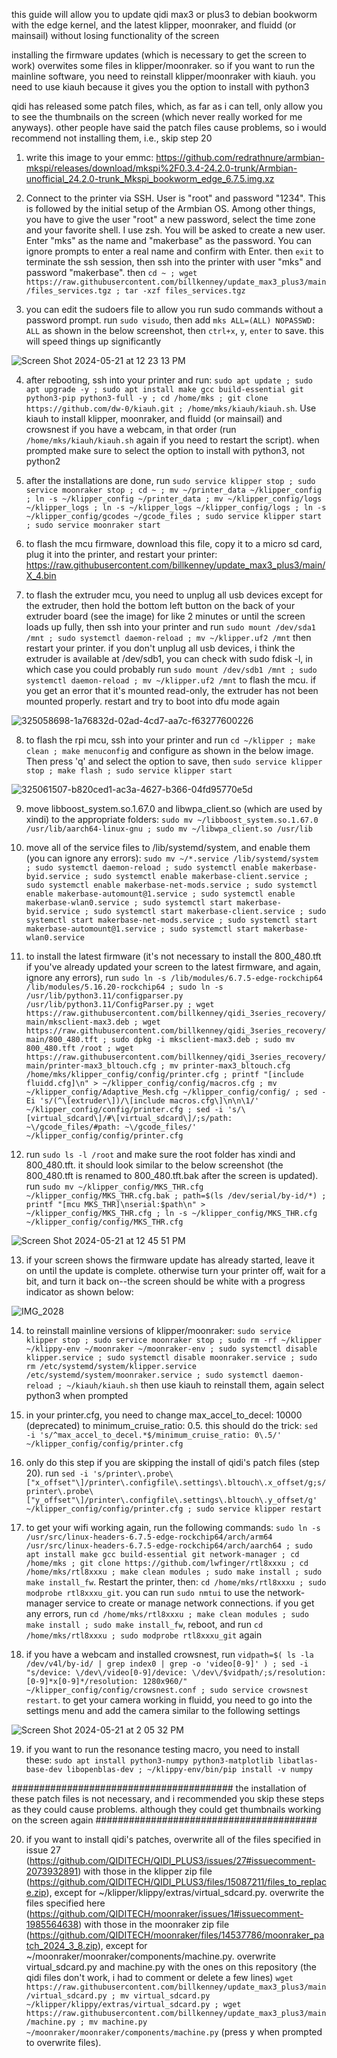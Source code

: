this guide will allow you to update qidi max3 or plus3 to debian bookworm with the edge kernel, and the latest klipper, moonraker, and fluidd (or mainsail) without losing functionality of the screen

installing the firmware updates (which is necessary to get the screen to work) overwites some files in klipper/moonraker. so if you want to run the mainline software, you need to reinstall klipper/moonraker with kiauh. you need to use kiauh because it gives you the option to install with python3

qidi has released some patch files, which, as far as i can tell, only allow you to see the thumbnails on the screen (which never really worked for me anyways). other people have said the patch files cause problems, so i would recommend not installing them, i.e., skip step 20

1. write this image to your emmc: https://github.com/redrathnure/armbian-mkspi/releases/download/mkspi%2F0.3.4-24.2.0-trunk/Armbian-unofficial_24.2.0-trunk_Mkspi_bookworm_edge_6.7.5.img.xz

2. Connect to the printer via SSH. User is "root" and password "1234". This is followed by the initial setup of the Armbian OS. Among other things, you have to give the user "root" a new password, select the time zone and your favorite shell. I use zsh. You will be asked to create a new user. Enter "mks" as the name and "makerbase" as the password. You can ignore prompts to enter a real name and confirm with Enter. then `exit` to terminate the ssh session, then ssh into the printer with user "mks" and password "makerbase". then `cd ~ ; wget https://raw.githubusercontent.com/billkenney/update_max3_plus3/main/files_services.tgz ; tar -xzf files_services.tgz`

3. you can edit the sudoers file to allow you run sudo commands without a password prompt. run `sudo visudo`, then add `mks ALL=(ALL) NOPASSWD: ALL` as shown in the below screenshot, then `ctrl+x`, `y`, `enter` to save. this will speed things up significantly

![Screen Shot 2024-05-21 at 12 23 13 PM](https://github.com/billkenney/update_max3_plus3/assets/30010560/ab748b47-6701-46ed-ad33-a8aa9ad79321)

4. after rebooting, ssh into your printer and run: `sudo apt update ; sudo apt upgrade -y ; sudo apt install make gcc build-essential git python3-pip python3-full -y ; cd /home/mks ; git clone https://github.com/dw-0/kiauh.git ; /home/mks/kiauh/kiauh.sh`. Use kiauh to install klipper, moonraker, and fluidd (or mainsail) and crowsnest if you have a webcam, in that order (run `/home/mks/kiauh/kiauh.sh` again if you need to restart the script). when prompted make sure to select the option to install with python3, not python2

5. after the installations are done, run `sudo service klipper stop ; sudo service moonraker stop ; cd ~ ; mv ~/printer_data ~/klipper_config ; ln -s ~/klipper_config ~/printer_data ; mv ~/klipper_config/logs ~/klipper_logs ; ln -s ~/klipper_logs ~/klipper_config/logs ; ln -s ~/klipper_config/gcodes ~/gcode_files ; sudo service klipper start ; sudo service moonraker start`

6. to flash the mcu firmware, download this file, copy it to a micro sd card, plug it into the printer, and restart your printer: https://raw.githubusercontent.com/billkenney/update_max3_plus3/main/X_4.bin

7. to flash the extruder mcu, you need to unplug all usb devices except for the extruder, then hold the bottom left button on the back of your extruder board (see the image) for like 2 minutes or until the screen loads up fully, then ssh into your printer and run `sudo mount /dev/sda1 /mnt ; sudo systemctl daemon-reload ; mv ~/klipper.uf2 /mnt` then restart your printer. if you don't unplug all usb devices, i think the extruder is available at /dev/sdb1, you can check with sudo fdisk -l, in which case you could probably run `sudo mount /dev/sdb1 /mnt ; sudo systemctl daemon-reload ; mv ~/klipper.uf2 /mnt` to flash the mcu. if you get an error that it's mounted read-only, the extruder has not been mounted properly. restart and try to boot into dfu mode again

![325058698-1a76832d-02ad-4cd7-aa7c-f63277600226](https://github.com/billkenney/update_max3_plus3/assets/30010560/46a879b1-d77c-468d-b7ab-371fcdcf8673)

8. to flash the rpi mcu, ssh into your printer and run `cd ~/klipper ; make clean ; make menuconfig` and configure as shown in the below image. Then press 'q' and select the option to save, then `sudo service klipper stop ; make flash ; sudo service klipper start`

![325061507-b820ced1-ac3a-4627-b366-04fd95770e5d](https://github.com/billkenney/update_max3_plus3/assets/30010560/de954ba9-a158-42d0-b564-d3a71169f4bc)

9. move libboost_system.so.1.67.0 and libwpa_client.so (which are used by xindi) to the appropriate folders: `sudo mv ~/libboost_system.so.1.67.0 /usr/lib/aarch64-linux-gnu ; sudo mv ~/libwpa_client.so /usr/lib`

10. move all of the service files to /lib/systemd/system, and enable them (you can ignore any errors): `sudo mv ~/*.service /lib/systemd/system ; sudo systemctl daemon-reload ; sudo systemctl enable makerbase-byid.service ; sudo systemctl enable makerbase-client.service ; sudo systemctl enable makerbase-net-mods.service ; sudo systemctl enable makerbase-automount@1.service ; sudo systemctl enable makerbase-wlan0.service ; sudo systemctl start makerbase-byid.service ; sudo systemctl start makerbase-client.service ; sudo systemctl start makerbase-net-mods.service ; sudo systemctl start makerbase-automount@1.service ; sudo systemctl start makerbase-wlan0.service`

11. to install the latest firmware (it's not necessary to install the 800_480.tft if you've already updated your screen to the latest firmware, and again, ignore any errors), run `sudo ln -s /lib/modules/6.7.5-edge-rockchip64 /lib/modules/5.16.20-rockchip64 ; sudo ln -s /usr/lib/python3.11/configparser.py /usr/lib/python3.11/ConfigParser.py ; wget https://raw.githubusercontent.com/billkenney/qidi_3series_recovery/main/mksclient-max3.deb ; wget https://raw.githubusercontent.com/billkenney/qidi_3series_recovery/main/800_480.tft ; sudo dpkg -i mksclient-max3.deb ; sudo mv 800_480.tft /root ; wget https://raw.githubusercontent.com/billkenney/qidi_3series_recovery/main/printer-max3_bltouch.cfg ; mv printer-max3_bltouch.cfg /home/mks/klipper_config/config/printer.cfg ; printf "[include fluidd.cfg]\n" > ~/klipper_config/config/macros.cfg ; mv ~/klipper_config/Adaptive_Mesh.cfg ~/klipper_config/config/ ; sed -Ei 's/(^\[extruder\])/\[include macros.cfg\]\n\n\1/' ~/klipper_config/config/printer.cfg ; sed -i 's/\[virtual_sdcard\]/#\[virtual_sdcard\]/;s/path: ~\/gcode_files/#path: ~\/gcode_files/' ~/klipper_config/config/printer.cfg`

12. run `sudo ls -l /root` and make sure the root folder has xindi and 800_480.tft. it should look similar to the below screenshot (the 800_480.tft is renamed to 800_480.tft.bak after the screen is updated). run `sudo mv ~/klipper_config/MKS_THR.cfg ~/klipper_config/MKS_THR.cfg.bak ; path=$(ls /dev/serial/by-id/*) ; printf "[mcu MKS_THR]\nserial:$path\n" > ~/klipper_config/MKS_THR.cfg ; ln -s ~/klipper_config/MKS_THR.cfg ~/klipper_config/config/MKS_THR.cfg`

![Screen Shot 2024-05-21 at 12 45 51 PM](https://github.com/billkenney/update_max3_plus3/assets/30010560/45925ca0-fbb1-432f-952c-ab1e7268a6cb)

13. if your screen shows the firmware update has already started, leave it on until the update is complete. otherwise turn your printer off, wait for a bit, and turn it back on--the screen should be white with a progress indicator as shown below: 

![IMG_2028](https://github.com/billkenney/update_max3_plus3/assets/30010560/f5cf29b5-9c42-475f-9e84-a78b302265bf)

14. to reinstall mainline versions of klipper/moonraker: `sudo service klipper stop ; sudo service moonraker stop ; sudo rm -rf ~/klipper ~/klippy-env ~/moonraker ~/moonraker-env ; sudo systemctl disable klipper.service ; sudo systemctl disable moonraker.service ; sudo rm /etc/systemd/system/klipper.service /etc/systemd/system/moonraker.service ; sudo systemctl daemon-reload ; ~/kiauh/kiauh.sh` then use kiauh to reinstall them, again select python3 when prompted

15. in your printer.cfg, you need to change max_accel_to_decel: 10000 (deprecated) to minimum_cruise_ratio: 0.5. this should do the trick: `sed -i 's/^max_accel_to_decel.*$/minimum_cruise_ratio: 0\.5/' ~/klipper_config/config/printer.cfg`

16. only do this step if you are skipping the install of qidi's patch files (step 20). run `sed -i 's/printer\.probe\["x_offset"\]/printer\.configfile\.settings\.bltouch\.x_offset/g;s/printer\.probe\["y_offset"\]/printer\.configfile\.settings\.bltouch\.y_offset/g' ~/klipper_config/config/printer.cfg ; sudo service klipper restart`

17. to get your wifi working again, run the following commands: `sudo ln -s /usr/src/linux-headers-6.7.5-edge-rockchip64/arch/arm64 /usr/src/linux-headers-6.7.5-edge-rockchip64/arch/aarch64 ; sudo apt install make gcc build-essential git network-manager ; cd /home/mks ; git clone https://github.com/lwfinger/rtl8xxxu ; cd /home/mks/rtl8xxxu ; make clean modules ; sudo make install ; sudo make install_fw`. Restart the printer, then: `cd /home/mks/rtl8xxxu ; sudo modprobe rtl8xxxu_git`. you can run `sudo nmtui` to use the network-manager service to create or manage network connections. if you get any errors, run `cd /home/mks/rtl8xxxu ; make clean modules ; sudo make install ; sudo make install_fw`, reboot, and run `cd /home/mks/rtl8xxxu ; sudo modprobe rtl8xxxu_git` again

18. if you have a webcam and installed crowsnest, run `vidpath=$( ls -la /dev/v4l/by-id/ | grep index0 | grep -o 'video[0-9]' ) ; sed -i "s/device: \/dev\/video[0-9]/device: \/dev\/$vidpath/;s/resolution: [0-9]*x[0-9]*/resolution: 1280x960/" ~/klipper_config/config/crowsnest.conf ; sudo service crowsnest restart`. to get your camera working in fluidd, you need to go into the settings menu and add the camera similar to the following settings

![Screen Shot 2024-05-21 at 2 05 32 PM](https://github.com/billkenney/update_max3_plus3/assets/30010560/0355ab05-e16e-4db3-ac47-b6ec409742c1)

19. if you want to run the resonance testing macro, you need to install these: `sudo apt install python3-numpy python3-matplotlib libatlas-base-dev libopenblas-dev ; ~/klippy-env/bin/pip install -v numpy`

######################################## the installation of these patch files is not necessary, and i recommended you skip these steps as they could cause problems. although they could get thumbnails working on the screen again ########################################

20. if you want to install qidi's patches, overwrite all of the files specified in issue 27 (https://github.com/QIDITECH/QIDI_PLUS3/issues/27#issuecomment-2073932891) with those in the klipper zip file (https://github.com/QIDITECH/QIDI_PLUS3/files/15087211/files_to_replace.zip), except for ~/klipper/klippy/extras/virtual_sdcard.py. overwrite the files specified here (https://github.com/QIDITECH/moonraker/issues/1#issuecomment-1985564638) with those in the moonraker zip file (https://github.com/QIDITECH/moonraker/files/14537786/moonraker_patch_2024_3_8.zip), except for ~/moonraker/moonraker/components/machine.py. overwrite virtual_sdcard.py and machine.py with the ones on this repository (the qidi files don't work, i had to comment or delete a few lines) `wget https://raw.githubusercontent.com/billkenney/update_max3_plus3/main/virtual_sdcard.py ; mv virtual_sdcard.py ~/klipper/klippy/extras/virtual_sdcard.py ; wget https://raw.githubusercontent.com/billkenney/update_max3_plus3/main/machine.py ; mv machine.py ~/moonraker/moonraker/components/machine.py` (press y when prompted to overwrite files).
